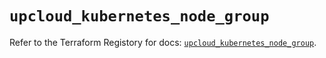 # `upcloud_kubernetes_node_group`

Refer to the Terraform Registory for docs: [`upcloud_kubernetes_node_group`](https://registry.terraform.io/providers/upcloudltd/upcloud/2.12.0/docs/resources/kubernetes_node_group).
